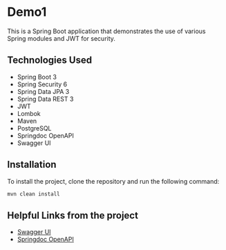 # Demo1

This is a Spring Boot application that demonstrates the use of various Spring modules and JWT for security.

## Technologies Used

- Spring Boot 3
- Spring Security 6
- Spring Data JPA 3
- Spring Data REST 3
- JWT
- Lombok
- Maven
- PostgreSQL
- Springdoc OpenAPI
- Swagger UI

## Installation

To install the project, clone the repository and run the following command:

```bash
mvn clean install
```

## Helpful Links from the project

- [Swagger UI](http://localhost:8080/swagger-ui.html)
- [Springdoc OpenAPI](http://localhost:8080/v3/api-docs)
